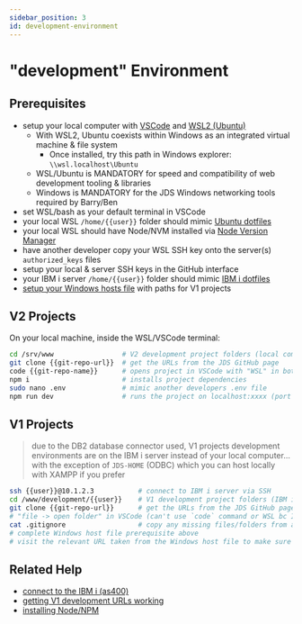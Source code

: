 ```yaml
---
sidebar_position: 3
id: development-environment
---
```


# "development" Environment

## Prerequisites

* setup your local computer with [VSCode](https://code.visualstudio.com/download) and [WSL2 (Ubuntu)](https://learn.microsoft.com/en-us/windows/wsl/about)
  * With WSL2, Ubuntu coexists within Windows as an integrated virtual machine & file system
    * Once installed, try this path in Windows explorer: `\\wsl.localhost\Ubuntu`
  * WSL/Ubuntu is MANDATORY for speed and compatibility of web development tooling & libraries
  * Windows is MANDATORY for the JDS Windows networking tools required by Barry/Ben
* set WSL/bash as your default terminal in VSCode
* your local WSL `/home/{{user}}` folder should mimic [Ubuntu dotfiles](https://github.com/jdukleth/ubuntu-dotfiles)
* your local WSL should have Node/NVM installed via [Node Version Manager](nvm)
* have another developer copy your WSL SSH key onto the server(s) `authorized_keys` files
* setup your local & server SSH keys in the GitHub interface
* your IBM i server `/home/{{user}}` folder should mimic [IBM i dotfiles](https://github.com/jdukleth/ibmi-dotfiles)
* [setup your Windows hosts file](hosts-file) with paths for V1 projects

## V2 Projects

On your local machine, inside the WSL/VSCode terminal:

```bash
cd /srv/www                 # V2 development project folders (local computer)
git clone {{git-repo-url}}  # get the URLs from the JDS GitHub page
code {{git-repo-name}}      # opens project in VSCode with "WSL" in bottom-left
npm i                       # installs project dependencies
sudo nano .env              # mimic another developers .env file
npm run dev                 # runs the project on localhost:xxxx (port is project-specific)
```

## V1 Projects

> due to the DB2 database connector used, V1 projects development environments are on the IBM i server instead of your local computer... with the exception of `JDS-HOME` (ODBC) which you can host locally with XAMPP if you prefer

```bash
ssh {{user}}@10.1.2.3           # connect to IBM i server via SSH
cd /www/development/{{user}}    # V1 development project folders (IBM i server)
git clone {{git-repo-url}}      # get the URLs from the JDS GitHub page
# "file -> open folder" in VSCode (can't use `code` command or WSL bc IBM file system is incompatible)
cat .gitignore                  # copy any missing files/folders from another developer
# complete Windows host file prerequisite above
# visit the relevant URL taken from the Windows host file to make sure project works
```

## Related Help
 * [connect to the IBM i (as400)](servers#ibm-i)
 * [getting V1 development URLs working](hosts-file)
 * [installing Node/NPM](nvm)
